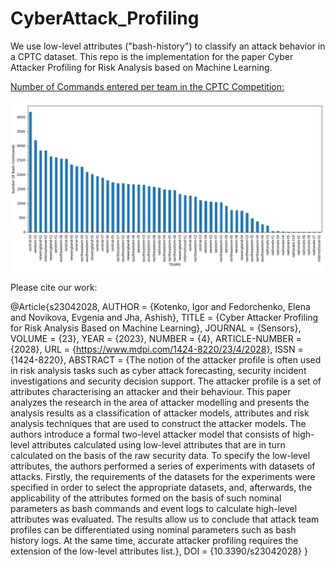 # CyberAttack_Profiling
We use low-level attributes ("bash-history") to classify an attack behavior in a CPTC dataset. This repo is the implementation for the paper Cyber Attacker Profiling for Risk Analysis based on Machine Learning.


<ins>Number of Commands entered per team in the CPTC Competition:</ins>

![alt text](https://github.com/ashishjv1/CyberAttack_Profiling/blob/main/fig3.png?raw=true)



Please cite our work: 

@Article{s23042028,
AUTHOR = {Kotenko, Igor and Fedorchenko, Elena and Novikova, Evgenia and Jha, Ashish},
TITLE = {Cyber Attacker Profiling for Risk Analysis Based on Machine Learning},
JOURNAL = {Sensors},
VOLUME = {23},
YEAR = {2023},
NUMBER = {4},
ARTICLE-NUMBER = {2028},
URL = {https://www.mdpi.com/1424-8220/23/4/2028},
ISSN = {1424-8220},
ABSTRACT = {The notion of the attacker profile is often used in risk analysis tasks such as cyber attack forecasting, security incident investigations and security decision support. The attacker profile is a set of attributes characterising an attacker and their behaviour. This paper analyzes the research in the area of attacker modelling and presents the analysis results as a classification of attacker models, attributes and risk analysis techniques that are used to construct the attacker models. The authors introduce a formal two-level attacker model that consists of high-level attributes calculated using low-level attributes that are in turn calculated on the basis of the raw security data. To specify the low-level attributes, the authors performed a series of experiments with datasets of attacks. Firstly, the requirements of the datasets for the experiments were specified in order to select the appropriate datasets, and, afterwards, the applicability of the attributes formed on the basis of such nominal parameters as bash commands and event logs to calculate high-level attributes was evaluated. The results allow us to conclude that attack team profiles can be differentiated using nominal parameters such as bash history logs. At the same time, accurate attacker profiling requires the extension of the low-level attributes list.},
DOI = {10.3390/s23042028}
}
